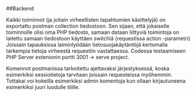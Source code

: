 ##Backend

Kaikki toiminnot (ja joitain virheellisten tapahtumien käsittelyjä) on exportattu postman collection tiedostoon.
Sen sijaan, että jokaiselle toiminnolle olisi oma PHP tiedosto, samaan dataan liittyviä toimintoja on laitettu samaan tiedostoon käyttäen switchiä (requestissa action -parametri)
Joissain tapauksissa laiminlyödään tietosuojakäytäntöjä kertomalla tarkempia tietoja virheestä requestiin vastattaessa. 
Codessa testaamiseen PHP Server extenionin portti 3001 -> serve project.

Komennot postmanissa tarkoitettu ajettavaksi järjestyksessä, koska esimerkiksi sessiotietoja tarvitaan joissain requesteissa myöhemmin.
Tottakai voi kokeilla esimerkiksi admin komentoja kun ollaan kirjautuneena esimerkiksi juuri luodulle tilille.
